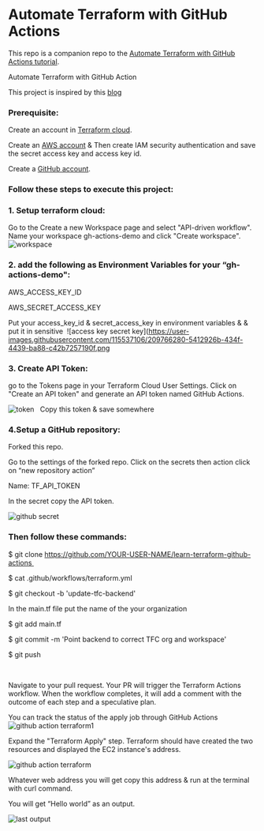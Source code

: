 # Automate Terraform with GitHub Actions

This repo is a companion repo to the [Automate Terraform with GitHub Actions tutorial](https://developer.hashicorp.com/terraform/tutorials/automation/github-actions).

Automate Terraform with GitHub Action 

This project is inspired by this [blog](https://developer.hashicorp.com/terraform/tutorials/automation/github-actions?in=terraform%2Fautomation#aws_secret_access_key)

### Prerequisite:

Create an account in [Terraform cloud](https://app.terraform.io/session).

Create an [AWS account](https://aws.amazon.com/account/) & Then create IAM security authentication and save the secret access key and access key id.

Create a [GitHub account](https://github.com/join).


### Follow these steps to execute this project:
### 1. Setup terraform cloud: 

Go to the Create a new Workspace page and select "API-driven workflow".  Name your workspace gh-actions-demo and click "Create workspace".
![workspace ](https://user-images.githubusercontent.com/115537106/209766151-87679c63-e277-442c-8bb7-9f79cb79ac7e.png)

### 2.  add the following as Environment Variables for your “gh-actions-demo": 

AWS_ACCESS_KEY_ID 

AWS_SECRET_ACCESS_KEY 

Put your access_key_id & secret_access_key in environment variables & & put it in sensitive 
![access key   secret key](https://user-images.githubusercontent.com/115537106/209766280-5412926b-434f-4439-ba88-c42b7257190f.png

### 3. Create API Token: 

go to the Tokens page in your Terraform Cloud User Settings. Click on "Create an API token" and generate an API token named GitHub Actions.

![token](https://user-images.githubusercontent.com/115537106/209768609-132f1349-1da2-4895-9477-4ff733e621e6.png)
 
Copy this token & save somewhere 


### 4.Setup a GitHub repository: 

Forked this repo. 

Go to the settings of the forked repo. Click on the secrets then action click on “new repository action”  

Name: TF_API_TOKEN 

In the secret copy the API token. 

![github secret](https://user-images.githubusercontent.com/115537106/209768698-a281cb61-04b4-42af-afd4-7e351240c403.png)


### Then follow these commands: 

$ git clone https://github.com/YOUR-USER-NAME/learn-terraform-github-actions 

$ cat .github/workflows/terraform.yml 

$ git checkout -b 'update-tfc-backend' 

In the main.tf file put the name of the your organization 

$ git add main.tf 

$ git commit -m 'Point backend to correct TFC org and workspace' 

$ git push 

 

Navigate to your pull request. Your PR will trigger the Terraform Actions workflow. When the workflow completes, it will add a comment with the outcome of each step and a speculative plan. 

You can track the status of the apply job through GitHub Actions 
![github action terraform1](https://user-images.githubusercontent.com/115537106/209768805-cd0e011b-e555-49ed-8685-b54f3b3788b3.png)

Expand the "Terraform Apply" step. Terraform should have created the two resources and displayed the EC2 instance's address. 

![github action terraform](https://user-images.githubusercontent.com/115537106/209768841-83dcd4e0-cf97-4345-80f2-13d0fc8b490e.png)
 

Whatever web address you will get copy this address & run at the terminal with curl command. 

You will get “Hello world” as an output. 

![last output](https://user-images.githubusercontent.com/115537106/209768876-04659e07-1f28-4892-9221-81f1abd6a635.png)

 

 
